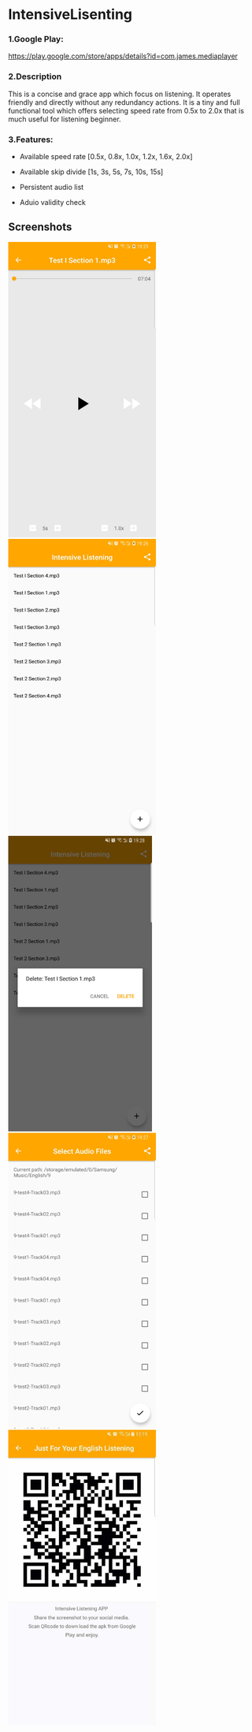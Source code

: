 # IntensiveLisenting
### 1.Google Play:
https://play.google.com/store/apps/details?id=com.james.mediaplayer

### 2.Description
This is a concise and grace app which focus on listening. It operates friendly and directly without any redundancy actions. It is a tiny and full functional tool which offers selecting speed rate from 0.5x to 2.0x that is much useful for listening beginner.

### 3.Features:
- Available speed rate  [0.5x, 0.8x, 1.0x, 1.2x, 1.6x, 2.0x]

- Available skip divide [1s, 3s, 5s, 7s, 10s, 15s]

- Persistent audio list

- Aduio validity check

Screenshots
-------------

<img src="screenshots/1957064944.jpg" height="600" alt="Screenshot"/> <img src="screenshots/1002828097.jpg" height="600" alt="Screenshot"/>
<img src="screenshots/1403227013.jpg" height="600" alt="Screenshot"/> <img src="screenshots/1678014421.jpg" height="600" alt="Screenshot"/> 
<img src="screenshots/266001124.jpg" height="600" alt="Screenshot"/> 
